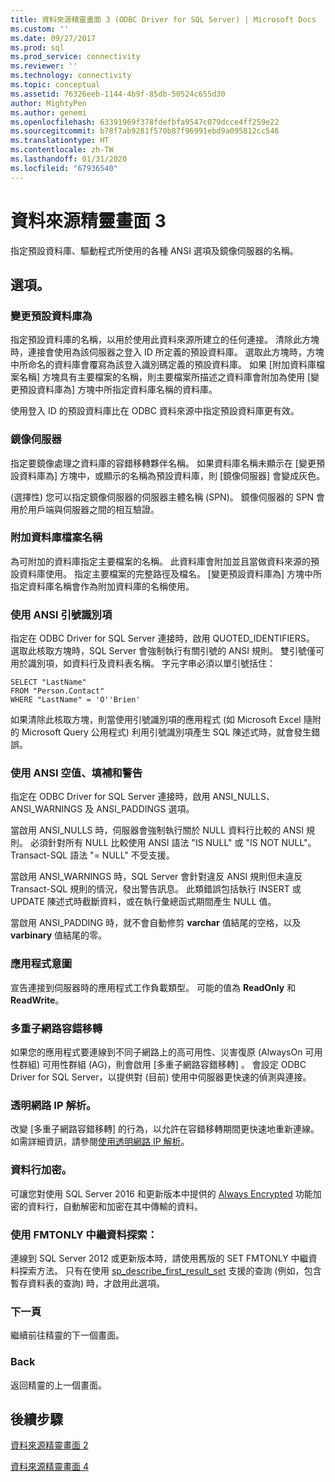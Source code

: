 ```yaml
---
title: 資料來源精靈畫面 3 (ODBC Driver for SQL Server) | Microsoft Docs
ms.custom: ''
ms.date: 09/27/2017
ms.prod: sql
ms.prod_service: connectivity
ms.reviewer: ''
ms.technology: connectivity
ms.topic: conceptual
ms.assetid: 76326eeb-1144-4b9f-85db-50524c655d30
author: MightyPen
ms.author: genemi
ms.openlocfilehash: 63391969f378fdefbfa9547c079dcce4ff259e22
ms.sourcegitcommit: b78f7ab9281f570b87f96991ebd9a095812cc546
ms.translationtype: HT
ms.contentlocale: zh-TW
ms.lasthandoff: 01/31/2020
ms.locfileid: "67936540"
---
```

# <a name="data-source-wizard-screen-3"></a>資料來源精靈畫面 3

指定預設資料庫、驅動程式所使用的各種 ANSI 選項及鏡像伺服器的名稱。

## <a name="options"></a>選項。

### <a name="change-the-default-database-to"></a>變更預設資料庫為

指定預設資料庫的名稱，以用於使用此資料來源所建立的任何連接。 清除此方塊時，連接會使用為該伺服器之登入 ID 所定義的預設資料庫。 選取此方塊時，方塊中所命名的資料庫會覆寫為該登入識別碼定義的預設資料庫。 如果 [附加資料庫檔案名稱] 方塊具有主要檔案的名稱，則主要檔案所描述之資料庫會附加為使用 [變更預設資料庫為] 方塊中所指定資料庫名稱的資料庫。  

使用登入 ID 的預設資料庫比在 ODBC 資料來源中指定預設資料庫更有效。

### <a name="mirror-server"></a>鏡像伺服器

指定要鏡像處理之資料庫的容錯移轉夥伴名稱。 如果資料庫名稱未顯示在 [變更預設資料庫為] 方塊中，或顯示的名稱為預設資料庫，則 [鏡像伺服器] 會變成灰色。  

(選擇性) 您可以指定鏡像伺服器的伺服器主體名稱 (SPN)。 鏡像伺服器的 SPN 會用於用戶端與伺服器之間的相互驗證。

### <a name="attach-database-filename"></a>附加資料庫檔案名稱

為可附加的資料庫指定主要檔案的名稱。 此資料庫會附加並且當做資料來源的預設資料庫使用。 指定主要檔案的完整路徑及檔名。 [變更預設資料庫為] 方塊中所指定資料庫名稱會作為附加資料庫的名稱使用。 

### <a name="use-ansi-quoted-identifiers"></a>使用 ANSI 引號識別項

指定在 ODBC Driver for SQL Server 連接時，啟用 QUOTED_IDENTIFIERS。 選取此核取方塊時，SQL Server 會強制執行有關引號的 ANSI 規則。 雙引號僅可用於識別項，如資料行及資料表名稱。 字元字串必須以單引號括住：

```
SELECT "LastName"
FROM "Person.Contact"
WHERE "LastName" = 'O''Brien'
```

如果清除此核取方塊，則當使用引號識別項的應用程式 (如 Microsoft Excel 隨附的 Microsoft Query 公用程式) 利用引號識別項產生 SQL 陳述式時，就會發生錯誤。

### <a name="use-ansi-nulls-paddings-and-warnings"></a>使用 ANSI 空值、填補和警告

指定在 ODBC Driver for SQL Server 連接時，啟用 ANSI_NULLS、ANSI_WARNINGS 及 ANSI_PADDINGS 選項。

當啟用 ANSI_NULLS 時，伺服器會強制執行關於 NULL 資料行比較的 ANSI 規則。 必須針對所有 NULL 比較使用 ANSI 語法 "IS NULL" 或 "IS NOT NULL"。 Transact-SQL 語法 "= NULL" 不受支援。

當啟用 ANSI_WARNINGS 時，SQL Server 會針對違反 ANSI 規則但未違反 Transact-SQL 規則的情況，發出警告訊息。 此類錯誤包括執行 INSERT 或 UPDATE 陳述式時截斷資料，或在執行彙總函式期間產生 NULL 值。 

當啟用 ANSI_PADDING 時，就不會自動修剪 **varchar** 值結尾的空格，以及 **varbinary** 值結尾的零。

### <a name="application-intent"></a>應用程式意圖

宣告連接到伺服器時的應用程式工作負載類型。 可能的值為 **ReadOnly** 和 **ReadWrite**。

### <a name="multi-subnet-failover"></a>多重子網路容錯移轉

如果您的應用程式要連線到不同子網路上的高可用性、災害復原 (AlwaysOn 可用性群組) 可用性群組 (AG)，則會啟用 [多重子網路容錯移轉]  。 會設定 ODBC Driver for SQL Server，以提供對 (目前) 使用中伺服器更快速的偵測與連接。

### <a name="transparent-network-ip-resolution"></a>透明網路 IP 解析。

改變 [多重子網路容錯移轉]  的行為，以允許在容錯移轉期間更快速地重新連線。 如需詳細資訊，請參閱[使用透明網路 IP 解析](../../../connect/odbc/using-transparent-network-ip-resolution.md)。

### <a name="column-encryption"></a>資料行加密。

可讓您對使用 SQL Server 2016 和更新版本中提供的 [Always Encrypted](../../../connect/odbc/using-always-encrypted-with-the-odbc-driver.md) 功能加密的資料行，自動解密和加密在其中傳輸的資料。

### <a name="use-fmtonly-metadata-discovery"></a>使用 FMTONLY 中繼資料探索：

連線到 SQL Server 2012 或更新版本時，請使用舊版的 SET FMTONLY 中繼資料探索方法。 只有在使用 [sp_describe_first_result_set](../../../relational-databases/system-stored-procedures/sp-describe-first-result-set-transact-sql.md) 支援的查詢 (例如，包含暫存資料表的查詢) 時，才啟用此選項。 

### <a name="next"></a>下一頁

繼續前往精靈的下一個畫面。

### <a name="back"></a>Back

返回精靈的上一個畫面。

## <a name="next-steps"></a>後續步驟

[資料來源精靈畫面 2](../../../connect/odbc/windows/dsn-wizard-2.md)

[資料來源精靈畫面 4](../../../connect/odbc/windows/dsn-wizard-4.md)

